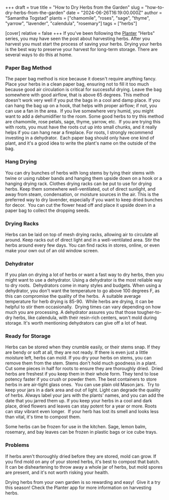 +++
draft = true
title = "How to Dry Herbs from the Garden"
slug = "how-to-dry-herbs-from-the-garden"
date = "2024-06-26T16:19:00.000Z"
author = "Samantha Togstad"
plants = ["chamomile", "roses", "sage", "thyme", "yarrow", "lavender", "calendula", "rosemary"]
tags = ["herbs"]

[cover]
relative = false
+++
If you've been following the [Planter](https://planter.garden/) "Herbs" series, you may have seen the post about harvesting herbs. After you harvest you must start the process of saving your herbs.  Drying your herbs is the best way to preserve your harvest for long-term storage. There are several ways to do this at home. 

### Paper Bag Method

The paper bag method is nice because it doesn't require anything fancy.  Place your herbs in a clean paper bag, ensuring not to fill it too much because good air circulation is critical for successful drying. Leave the bag somewhere with good airflow, that is above 65 degrees. This method doesn't work very well if you put the bags in a cool and damp place. If you can hang the bag up on a hook, that helps with proper airflow; if not, you can use a fan in the area.  If you live somewhere very humid, you might want to add a dehumidifier to the room. Some good herbs to try this method are chamomile, rose petals, sage, thyme, yarrow, etc.  If you are trying this with roots, you must have the roots cut up into small chunks, and it really helps if you can hang near a fireplace. For roots, I strongly recommend investing in a dehydrator.  Each paper bag should only have one kind of plant, and it's a good idea to write the plant's name on the outside of the bag.

### Hang Drying

You can dry bunches of herbs with long stems by tying their stems with twine or using rubber bands and hanging them upside down on a hook or a hanging drying rack. Clothes drying racks can be put to use for drying herbs. Keep them somewhere well-ventilated, out of direct sunlight, and away from steam, condensation, or moisture sources in the air. This is the preferred way to dry lavender, especially if you want to keep dried bunches for decor.  You can cut the flower head off and place it upside down in a paper bag to collect the dropping seeds.

### Drying Racks

Herbs can be laid on top of mesh drying racks, allowing air to circulate all around. Keep racks out of direct light and in a well-ventilated area. Stir the herbs around every few days. You can find racks in stores, online, or even make your own out of an old window screen. 

### Dehydrator

If you plan on drying a lot of herbs or want a fast way to dry herbs, then you might want to use a dehydrator. Using a dehydrator is the most reliable way to dry roots.  Dehydrators come in many styles and budgets. When using a dehydrator, you don't want the temperature to go above 100 degrees F, as this can compromise the quality of the herbs.  A suitable average temperature for herb drying is 85-90.  While herbs are drying, it can be helpful to stir them occasionally.  Drying times can vary depending on how much you are processing. A dehydrator assures you that those tougher-to-dry herbs, like calendula, with their resin-rich centers, won't mold during storage. It's worth mentioning dehydrators can give off a lot of heat. 

### Ready for Storage

Herbs can be stored when they crumble easily, or their stems snap. If they are bendy or soft at all, they are not ready. If there is even just a little moisture left, herbs can mold. If you dry your herbs on stems, you can remove them from the stem. Stems don't hold much goodness in a plant. Cut some pieces in half for roots to ensure they are thoroughly dried.  Dried herbs are freshest if you keep them in their whole form. They tend to lose potency faster if you crush or powder them. The best containers to store herbs in are air-tight glass ones.  You can use plain old Mason jars.  Try to keep your jars in a dark area and out of light. Light can degrade the quality of herbs. Always label your jars with the plants' names, and you can add the date that you jarred them up. If you keep your herbs in a cool and dark place, dried flowers and leaves can stay potent for a year or more. Roots can stay vibrant even longer.  If your herb has lost its smell and looks less than vital, it's time to compost them.

Some herbs can be frozen for use in the kitchen. Sage, lemon balm, rosemary, and bay leaves can be frozen in plastic bags or ice cube trays.  

### Problems

If herbs aren't thoroughly dried before they are stored, mold can grow. If you find mold on any of your stored herbs, it's best to compost that batch.  It can be disheartening to throw away a whole jar of herbs, but mold spores are present, and it's not worth risking your health. 

Drying herbs from your own garden is so rewarding and easy!  Give it a try this season! Check the Planter app for more information on harvesting herbs.
